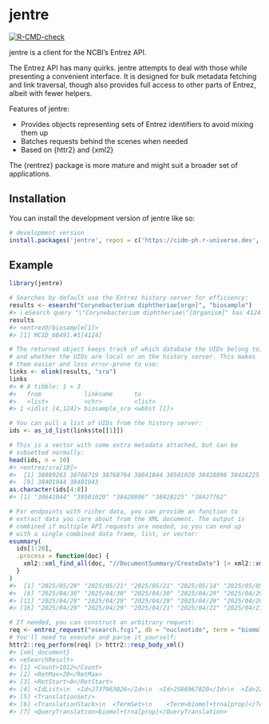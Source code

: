 
<!-- README.md is generated from README.Rmd. Please edit that file -->

# jentre

<!-- badges: start -->

[![R-CMD-check](https://github.com/cidm-ph/jentre/actions/workflows/R-CMD-check.yaml/badge.svg)](https://github.com/cidm-ph/jentre/actions/workflows/R-CMD-check.yaml)
<!-- badges: end -->

jentre is a client for the NCBI’s Entrez API.

The Entrez API has many quirks. jentre attempts to deal with those while
presenting a convenient interface. It is designed for bulk metadata
fetching and link traversal, though also provides full access to other
parts of Entrez, albeit with fewer helpers.

Features of jentre:

- Provides objects representing sets of Entrez identifiers to avoid
  mixing them up
- Batches requests behind the scenes when needed
- Based on {httr2} and {xml2}

The {rentrez} package is more mature and might suit a broader set of
applications.

## Installation

You can install the development version of jentre like so:

``` r
# development version
install.packages('jentre', repos = c('https://cidm-ph.r-universe.dev', 'https://cloud.r-project.org'))
```

## Example

``` r
library(jentre)

# Searches by default use the Entrez history server for efficiency:
results <- esearch("Corynebacterium diphtheriae[orgn]", "biosample")
#> ℹ eSearch query "\"Corynebacterium diphtheriae\"[Organism]" has 4124 results
results
#> <entrez@/biosample[1]>
#> [1] MCID_68491.#1[4124]

# The returned object keeps track of which database the UIDs belong to,
# and whether the UIDs are local or on the history server. This makes
# them easier and less error-prone to use:
links <- elink(results, "sra")
links
#> # A tibble: 1 × 3
#>   from            linkname      to         
#>   <list>          <chr>         <list>     
#> 1 <idlst [4,124]> biosample_sra <wbhst [1]>

# You can pull a list of UIDs from the history server:
ids <- as_id_list(links$to[[1]])

# This is a vector with some extra metadata attached, but can be
# subsetted normally:
head(ids, n = 10)
#> <entrez/sra[10]>
#>  [1] 38889263 38768719 38768704 38641044 38501020 38428896 38428225 38427762
#>  [9] 38401944 38401943
as.character(ids[4:8])
#> [1] "38641044" "38501020" "38428896" "38428225" "38427762"

# For endpoints with richer data, you can provide an function to
# extract data you care about from the XML document. The output is
# combined if multiple API requests are needed, so you can end up
# with a single combined data frame, list, or vector:
esummary(
  ids[1:20],
  .process = function(doc) {
    xml2::xml_find_all(doc, "//DocumentSummary/CreateDate") |> xml2::xml_text()
  }
)
#>  [1] "2025/05/29" "2025/05/21" "2025/05/21" "2025/05/14" "2025/05/05"
#>  [6] "2025/04/30" "2025/04/30" "2025/04/30" "2025/04/29" "2025/04/29"
#> [11] "2025/04/29" "2025/04/29" "2025/04/29" "2025/04/29" "2025/04/29"
#> [16] "2025/04/29" "2025/04/29" "2025/04/21" "2025/04/21" "2025/04/21"

# If needed, you can construct an arbitrary request:
req <- entrez_request("esearch.fcgi", db = "nucleotide", term = "biomol+trna[prop]")
# You'll need to execute and parse it yourself:
httr2::req_perform(req) |> httr2::resp_body_xml()
#> {xml_document}
#> <eSearchResult>
#> [1] <Count>1012</Count>
#> [2] <RetMax>20</RetMax>
#> [3] <RetStart>0</RetStart>
#> [4] <IdList>\n  <Id>2737963026</Id>\n  <Id>2586967820</Id>\n  <Id>2274792564< ...
#> [5] <TranslationSet/>
#> [6] <TranslationStack>\n  <TermSet>\n    <Term>biomol+trna[prop]</Term>\n     ...
#> [7] <QueryTranslation>biomol+trna[prop]</QueryTranslation>
```
